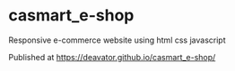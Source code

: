 # casmart_e-shop
Responsive e-commerce website using html css javascript

Published at https://deavator.github.io/casmart_e-shop/
